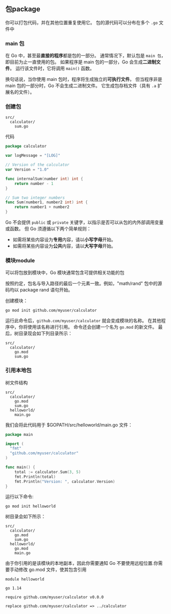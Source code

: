 ## 包package

你可以打包代码，并在其他位置重复使用它。 包的源代码可以分布在多个 `.go` 文件中

### main 包

在 Go 中，甚至最**直接的程序**都是包的一部分。 通常情况下，默认包是 `main 包`，即目前为止一直使用的包。 如果程序是 main 包的一部分，Go 会生成**二进制文件**。 运行该文件时，它将调用 `main()` 函数。

换句话说，当你使用 main 包时，程序将生成独立的**可执行文件**。 但当程序非是 main 包的一部分时，Go 不会生成二进制文件。 它生成包存档文件（具有 `.a` 扩展名的文件）。

### 创建包

```
src/
  calculator/
    sum.go
```
代码
```GO
package calculator

var logMessage = "[LOG]"

// Version of the calculator
var Version = "1.0"

func internalSum(number int) int {
    return number - 1
}

// Sum two integer numbers
func Sum(number1, number2 int) int {
    return number1 + number2
}
```

Go 不会提供 `public` 或 `private` 关键字，以指示是否可以从包的内外部调用变量或函数。 但 Go 须遵循以下两个简单规则：

- 如需将某些内容设为**专用**内容，请以**小写字母**开始。
- 如需将某些内容设为**公共**内容，请以**大写字母**开始。

### 模块module

可以将包放到模块中，Go 模块通常包含可提供相关功能的包

按照约定，包名与导入路径的最后一个元素一致。例如，"math/rand" 包中的源码均以 package rand 语句开始。

创建模块：
```
go mod init github.com/myuser/calculator
```

运行此命令后，`github.com/myuser/calculator` 就会变成模块的名称。 在其他程序中，你将使用该名称进行引用。 命令还会创建一个名为 `go.mod` 的新文件。 最后，树目录现会如下列目录所示：
```
src/
  calculator/
    go.mod
    sum.go
```

### 引用本地包
树文件结构
```
src/
  calculator/
    go.mod
    sum.go
  helloworld/
    main.go
```
我们会将此代码用于 $GOPATH/src/helloworld/main.go 文件：
```GO
package main

import (
  "fmt"
  "github.com/myuser/calculator"
)

func main() {
    total := calculator.Sum(3, 5)
    fmt.Println(total)
    fmt.Println("Version: ", calculator.Version)
}
```
运行以下命令:
```
go mod init helloworld
```
树目录会如下所示：
```
src/
  calculator/
    go.mod
    sum.go
  helloworld/
    go.mod
    main.go
```

由于你引用的是该模块的本地副本，因此你需要通知 Go 不要使用远程位置.你需要手动修改 go.mod 文件，使其包含引用
```
module helloworld

go 1.14

require github.com/myuser/calculator v0.0.0

replace github.com/myuser/calculator => ../calculator
```
